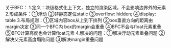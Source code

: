 关于BFC：
1.定义：块级格式化上下文，独立的渲染区域，不会影响边界外的元素
2.形成条件：①浮动  ②非静态定位static  ③overflow: hidden;  ④display: table
3.布局规则：①区域内容box从上到下排列 
                    ②box垂直方向的距离由margin决定 
                    ③同一个BFC内 box的margin会重叠
                    ④BFC不会与float元素重叠
                    ⑤BFC计算高度也会计算float元素
4.解决的问题：①解决浮动元素重叠问题
                       ②解决父元素高度塌陷问题
                       ③解决margin重叠问题 

